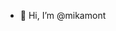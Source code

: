 - 👋 Hi, I’m @mikamont

<!---
mikamont/mikamont is a ✨ special ✨ repository because its `README.md` (this file) appears on your GitHub profile.
You can click the Preview link to take a look at your changes.
--->
